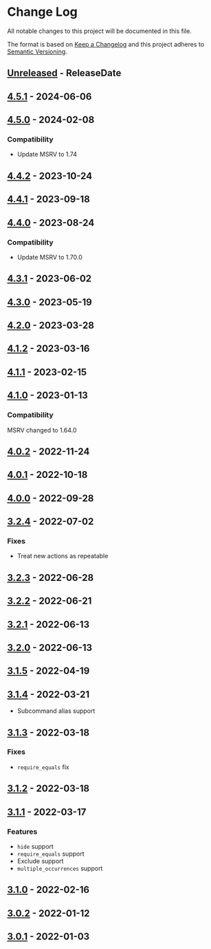 # Change Log
All notable changes to this project will be documented in this file.

The format is based on [Keep a Changelog](http://keepachangelog.com/)
and this project adheres to [Semantic Versioning](http://semver.org/).

<!-- next-header -->
## [Unreleased] - ReleaseDate

## [4.5.1] - 2024-06-06

## [4.5.0] - 2024-02-08

### Compatibility

- Update MSRV to 1.74

## [4.4.2] - 2023-10-24

## [4.4.1] - 2023-09-18

## [4.4.0] - 2023-08-24

### Compatibility

- Update MSRV to 1.70.0

## [4.3.1] - 2023-06-02

## [4.3.0] - 2023-05-19

## [4.2.0] - 2023-03-28

## [4.1.2] - 2023-03-16

## [4.1.1] - 2023-02-15

## [4.1.0] - 2023-01-13

### Compatibility

MSRV changed to 1.64.0

## [4.0.2] - 2022-11-24

## [4.0.1] - 2022-10-18

## [4.0.0] - 2022-09-28

## [3.2.4] - 2022-07-02

### Fixes

- Treat new actions as repeatable

## [3.2.3] - 2022-06-28

## [3.2.2] - 2022-06-21

## [3.2.1] - 2022-06-13

## [3.2.0] - 2022-06-13

## [3.1.5] - 2022-04-19

## [3.1.4] - 2022-03-21

- Subcommand alias support

## [3.1.3] - 2022-03-18

### Fixes

- `require_equals` fix

## [3.1.2] - 2022-03-18

## [3.1.1] - 2022-03-17

### Features

- `hide` support
- `require_equals` support
- Exclude support
- `multiple_occurrences` support

## [3.1.0] - 2022-02-16

## [3.0.2] - 2022-01-12

## [3.0.1] - 2022-01-03

<!-- next-url -->
[Unreleased]: https://github.com/clap-rs/clap/compare/clap_complete_fig-v4.5.1...HEAD
[4.5.1]: https://github.com/clap-rs/clap/compare/clap_complete_fig-v4.5.0...clap_complete_fig-v4.5.1
[4.5.0]: https://github.com/clap-rs/clap/compare/clap_complete_fig-v4.4.2...clap_complete_fig-v4.5.0
[4.4.2]: https://github.com/clap-rs/clap/compare/clap_complete_fig-v4.4.1...clap_complete_fig-v4.4.2
[4.4.1]: https://github.com/clap-rs/clap/compare/clap_complete_fig-v4.4.0...clap_complete_fig-v4.4.1
[4.4.0]: https://github.com/clap-rs/clap/compare/clap_complete_fig-v4.3.1...clap_complete_fig-v4.4.0
[4.3.1]: https://github.com/clap-rs/clap/compare/clap_complete_fig-v4.3.0...clap_complete_fig-v4.3.1
[4.3.0]: https://github.com/clap-rs/clap/compare/clap_complete_fig-v4.2.0...clap_complete_fig-v4.3.0
[4.2.0]: https://github.com/clap-rs/clap/compare/clap_complete_fig-v4.1.2...clap_complete_fig-v4.2.0
[4.1.2]: https://github.com/clap-rs/clap/compare/clap_complete_fig-v4.1.1...clap_complete_fig-v4.1.2
[4.1.1]: https://github.com/clap-rs/clap/compare/clap_complete_fig-v4.1.0...clap_complete_fig-v4.1.1
[4.1.0]: https://github.com/clap-rs/clap/compare/clap_complete_fig-v4.0.2...clap_complete_fig-v4.1.0
[4.0.2]: https://github.com/clap-rs/clap/compare/clap_complete_fig-v4.0.1...clap_complete_fig-v4.0.2
[4.0.1]: https://github.com/clap-rs/clap/compare/clap_complete_fig-v4.0.0...clap_complete_fig-v4.0.1
[4.0.0]: https://github.com/clap-rs/clap/compare/clap_complete_fig-v3.2.4...clap_complete_fig-v4.0.0
[3.2.4]: https://github.com/clap-rs/clap/compare/clap_complete_fig-v3.2.3...clap_complete_fig-v3.2.4
[3.2.3]: https://github.com/clap-rs/clap/compare/clap_complete_fig-v3.2.2...clap_complete_fig-v3.2.3
[3.2.2]: https://github.com/clap-rs/clap/compare/clap_complete_fig-v3.2.1...clap_complete_fig-v3.2.2
[3.2.1]: https://github.com/clap-rs/clap/compare/clap_complete_fig-v3.2.0...clap_complete_fig-v3.2.1
[3.2.0]: https://github.com/clap-rs/clap/compare/clap_complete_fig-v3.1.5...clap_complete_fig-v3.2.0
[3.1.5]: https://github.com/clap-rs/clap/compare/clap_complete_fig-v3.1.4...clap_complete_fig-v3.1.5
[3.1.4]: https://github.com/clap-rs/clap/compare/clap_complete_fig-v3.1.3...clap_complete_fig-v3.1.4
[3.1.3]: https://github.com/clap-rs/clap/compare/clap_complete_fig-v3.1.2...clap_complete_fig-v3.1.3
[3.1.2]: https://github.com/clap-rs/clap/compare/clap_complete_fig-v3.1.1...clap_complete_fig-v3.1.2
[3.1.1]: https://github.com/clap-rs/clap/compare/clap_complete_fig-v3.1.0...clap_complete_fig-v3.1.1
[3.1.0]: https://github.com/clap-rs/clap/compare/clap_complete_fig-v3.0.2...clap_complete_fig-v3.1.0
[3.0.2]: https://github.com/clap-rs/clap/compare/v3.0.1...clap_complete_fig-v3.0.2
[3.0.1]: https://github.com/clap-rs/clap/compare/v3.0.0...v3.0.1
